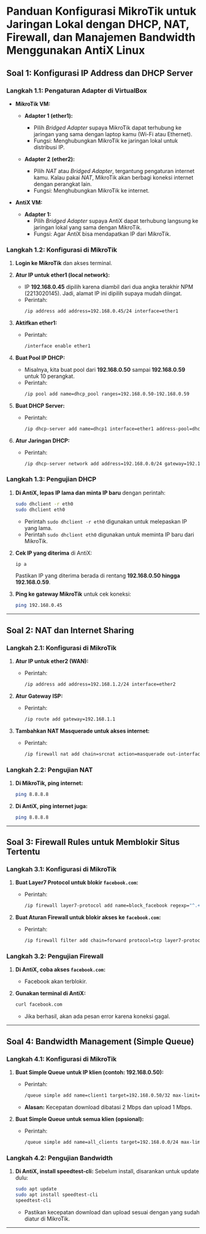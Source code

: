 # **Panduan Konfigurasi MikroTik untuk Jaringan Lokal dengan DHCP, NAT, Firewall, dan Manajemen Bandwidth Menggunakan AntiX Linux**

## **Soal 1: Konfigurasi IP Address dan DHCP Server**

### **Langkah 1.1: Pengaturan Adapter di VirtualBox**
- **MikroTik VM:**
  - **Adapter 1 (ether1):**  
    - Pilih *Bridged Adapter* supaya MikroTik dapat terhubung ke jaringan yang sama dengan laptop kamu (Wi-Fi atau Ethernet).
    - Fungsi: Menghubungkan MikroTik ke jaringan lokal untuk distribusi IP.
  
  - **Adapter 2 (ether2):**  
    - Pilih *NAT* atau *Bridged Adapter*, tergantung pengaturan internet kamu. Kalau pakai *NAT*, MikroTik akan berbagi koneksi internet dengan perangkat lain.
    - Fungsi: Menghubungkan MikroTik ke internet.

- **AntiX VM:**
  - **Adapter 1:**  
    - Pilih *Bridged Adapter* supaya AntiX dapat terhubung langsung ke jaringan lokal yang sama dengan MikroTik.
    - Fungsi: Agar AntiX bisa mendapatkan IP dari MikroTik.

### **Langkah 1.2: Konfigurasi di MikroTik**
1. **Login ke MikroTik** dan akses terminal.
   
2. **Atur IP untuk ether1 (local network):**  
   - IP **192.168.0.45** dipilih karena diambil dari dua angka terakhir NPM (2213020145). Jadi, alamat IP ini dipilih supaya mudah diingat.
   - Perintah:
     ```bash
     /ip address add address=192.168.0.45/24 interface=ether1
     ```
   
3. **Aktifkan ether1:**
   - Perintah:
     ```bash
     /interface enable ether1
     ```
   
4. **Buat Pool IP DHCP:**  
   - Misalnya, kita buat pool dari **192.168.0.50** sampai **192.168.0.59** untuk 10 perangkat.
   - Perintah:
     ```bash
     /ip pool add name=dhcp_pool ranges=192.168.0.50-192.168.0.59
     ```

5. **Buat DHCP Server:**  
   - Perintah:
     ```bash
     /ip dhcp-server add name=dhcp1 interface=ether1 address-pool=dhcp_pool disabled=no
     ```

6. **Atur Jaringan DHCP:**  
   - Perintah:
     ```bash
     /ip dhcp-server network add address=192.168.0.0/24 gateway=192.168.0.45 dns-server=8.8.8.8
     ```

### **Langkah 1.3: Pengujian DHCP**
1. **Di AntiX, lepas IP lama dan minta IP baru** dengan perintah:
   ```bash
   sudo dhclient -r eth0
   sudo dhclient eth0
   ```
   - Perintah `sudo dhclient -r eth0` digunakan untuk melepaskan IP yang lama.
   - Perintah `sudo dhclient eth0` digunakan untuk meminta IP baru dari MikroTik.

2. **Cek IP yang diterima** di AntiX:
   ```bash
   ip a
   ```
   Pastikan IP yang diterima berada di rentang **192.168.0.50 hingga 192.168.0.59**.

3. **Ping ke gateway MikroTik** untuk cek koneksi:
   ```bash
   ping 192.168.0.45
   ```
---

## **Soal 2: NAT dan Internet Sharing**

### **Langkah 2.1: Konfigurasi di MikroTik**
1. **Atur IP untuk ether2 (WAN):**  
   - Perintah:
     ```bash
     /ip address add address=192.168.1.2/24 interface=ether2
     ```
   
2. **Atur Gateway ISP:**  
   - Perintah:
     ```bash
     /ip route add gateway=192.168.1.1
     ```

3. **Tambahkan NAT Masquerade untuk akses internet:**  
   - Perintah:
     ```bash
     /ip firewall nat add chain=srcnat action=masquerade out-interface=ether2
     ```

### **Langkah 2.2: Pengujian NAT**
1. **Di MikroTik, ping internet:**
   ```bash
   ping 8.8.8.8
   ```
   
2. **Di AntiX, ping internet juga:**
   ```bash
   ping 8.8.8.8
   ```

---

## **Soal 3: Firewall Rules untuk Memblokir Situs Tertentu**

### **Langkah 3.1: Konfigurasi di MikroTik**
1. **Buat Layer7 Protocol untuk blokir `facebook.com`:**  
   - Perintah:
     ```bash
     /ip firewall layer7-protocol add name=block_facebook regexp="^.+(facebook.com).*\$"
     ```

2. **Buat Aturan Firewall untuk blokir akses ke `facebook.com`:**  
   - Perintah:
     ```bash
     /ip firewall filter add chain=forward protocol=tcp layer7-protocol=block_facebook action=drop
     ```

### **Langkah 3.2: Pengujian Firewall**
1. **Di AntiX, coba akses `facebook.com`:**  
   - Facebook akan terblokir.

2. **Gunakan terminal di AntiX:**
   ```bash
   curl facebook.com
   ```
   - Jika berhasil, akan ada pesan error karena koneksi gagal.

---

## **Soal 4: Bandwidth Management (Simple Queue)**

### **Langkah 4.1: Konfigurasi di MikroTik**
1. **Buat Simple Queue untuk IP klien (contoh: 192.168.0.50):**  
   - Perintah:
     ```bash
     /queue simple add name=client1 target=192.168.0.50/32 max-limit=2M/1M
     ```
   - **Alasan:** Kecepatan download dibatasi 2 Mbps dan upload 1 Mbps.

2. **Buat Simple Queue untuk semua klien (opsional):**  
   - Perintah:
     ```bash
     /queue simple add name=all_clients target=192.168.0.0/24 max-limit=2M/1M
     ```

### **Langkah 4.2: Pengujian Bandwidth**
1. **Di AntiX, install speedtest-cli:**
   Sebelum install, disarankan untuk update dulu:
   ```bash
   sudo apt update
   sudo apt install speedtest-cli
   speedtest-cli
   ```

   - Pastikan kecepatan download dan upload sesuai dengan yang sudah diatur di MikroTik.

---
